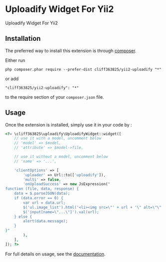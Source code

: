 Uploadify Widget For Yii2
=========================
Uploadify Widget For Yii2

Installation
------------

The preferred way to install this extension is through [composer](http://getcomposer.org/download/).

Either run

```
php composer.phar require --prefer-dist cliff363825/yii2-uploadify "*"
```

or add

```
"cliff363825/yii2-uploadify": "*"
```

to the require section of your `composer.json` file.


Usage
-----

Once the extension is installed, simply use it in your code by  :

```php
<?= \cliff363825\uploadify\UploadifyWidget::widget([
    // use it with a model, uncomment below
    // 'model' => $model,
    // 'attribute' => $model->file,

    // use it without a model, uncomment below
    // 'name' => '...',

    'clientOptions' => [
        'uploader' => Url::to(['uploadify']),
        'multi' => false,
        'onUploadSuccess' => new JsExpression("
function (file, data, response) {
    data = $.parseJSON(data);
    if (data.error == 0) {
        var url = data.url;
        $('ul.image_list').html('<li><img src=\"' + url + '\" alt=\"\" class=\"img-thumbnail\"></li>');
        $('input[name=\"...\"]').val(url);
    } else {
        alert(data.message);
    }
}"
        ),
    ],
]); ?>
```

For full details on usage, see the [documentation](http://www.uploadify.com/documentation/).